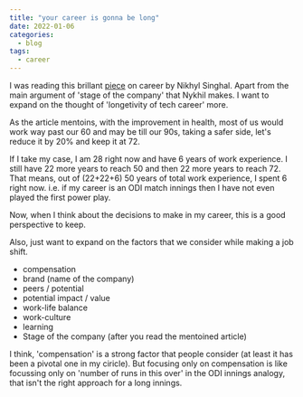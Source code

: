 ```yaml
---
title: "your career is gonna be long"
date: 2022-01-06
categories:
  - blog
tags:
  - career
---
```



I was reading this brillant [piece]( https://theskip.substack.com/p/stage-of-company-not-name-of-company) on career by Nikhyl Singhal. Apart from the main argument of 'stage of the company' that Nykhil makes. I want to expand on the thought of 'longetivity of tech career' more.

As the article mentoins, with the improvement in health, most of us would work way past our 60 and may be till our 90s, taking a safer side, let's reduce it by 20% and keep it at 72. 

If I take my case, I am 28 right now and have 6 years of work experience. I still have 22 more years to reach 50 and then 22 more years to reach 72. That means, out of (22+22+6) 50 years of total work experience, I spent 6 right now. 
i.e. if my career is an ODI match innings then I have not even played the first power play.

Now, when I think about the decisions to make in my career, this is a good perspective to keep.


Also, just want to expand on the factors that we consider while making a job shift.
- compensation
- brand (name of the company)
- peers / potential
- potential impact / value
- work-life balance
- work-culture
- learning
- Stage of the company (after you read the mentoined article)

I think, 'compensation' is a strong factor that people consider (at least it has been a pivotal one in my ciricle). 
But focusing only on compensation is like focussing only on 'number of runs in this over' in the ODI innings analogy, that isn't the right approach for a long innings.


